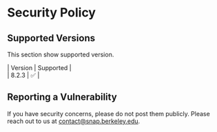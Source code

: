 # Security Policy

## Supported Versions

This section show supported version.

| Version | Supported          |<br>
|  8.2.3  | :white_check_mark: |<br>


## Reporting a Vulnerability
If you have security concerns, please do not post them publicly. Please reach out to us at contact@snap.berkeley.edu.
